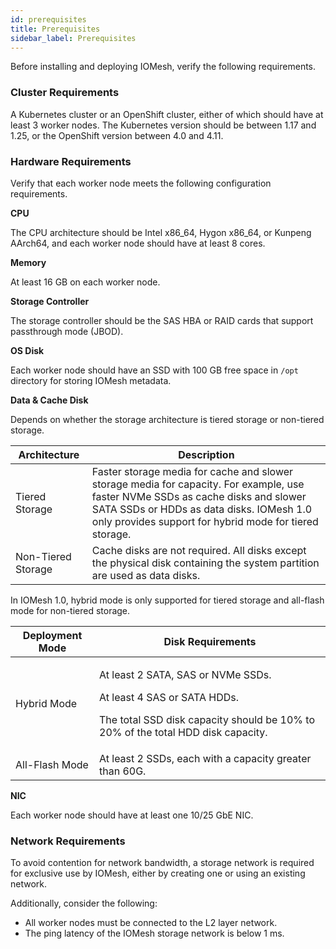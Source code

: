 ```yaml
---
id: prerequisites
title: Prerequisites
sidebar_label: Prerequisites
---
```


Before installing and deploying IOMesh, verify the following requirements.

### Cluster Requirements

A Kubernetes cluster or an OpenShift cluster, either of which should have at least 3 worker nodes. The Kubernetes version should be between 1.17 and 1.25, or the OpenShift version between 4.0 and 4.11.

### Hardware Requirements 

Verify that each worker node meets the following configuration requirements.

**CPU**

The CPU architecture should be Intel x86_64, Hygon x86_64, or Kunpeng AArch64, and each worker node should have at least 8 cores.

**Memory**

At least 16 GB on each worker node.

**Storage Controller**

The storage controller should be the SAS HBA or RAID cards that support passthrough mode (JBOD). 

**OS Disk**

Each worker node should have an SSD with 100 GB free space in `/opt` directory for storing IOMesh metadata.

**Data & Cache Disk**

Depends on whether the storage architecture is tiered storage or non-tiered storage.

|Architecture|Description|
|---|---|
|Tiered Storage| Faster storage media for cache and slower storage media for capacity. For example, use faster NVMe SSDs as cache disks and slower SATA SSDs or HDDs as data disks. IOMesh 1.0 only provides support for hybrid mode for tiered storage.|
|Non-Tiered Storage|Cache disks are not required. All disks except the physical disk containing the system partition are used as data disks.|

In IOMesh 1.0, hybrid mode is only supported for tiered storage and all-flash mode for non-tiered storage.

|Deployment Mode|Disk Requirements|
|---|---|
|Hybrid Mode|<p>At least 2 SATA, SAS or NVMe SSDs.</p><p>At least 4 SAS or SATA HDDs.</P><p>The total SSD disk capacity should be 10% to 20% of the total HDD disk capacity.</P>|
|All-Flash Mode|At least 2 SSDs, each with a capacity greater than 60G.|

**NIC**

Each worker node should have at least one 10/25 GbE NIC.

### Network Requirements
To avoid contention for network bandwidth, a storage network is required for exclusive use by IOMesh, either by creating one or using an existing network.

Additionally, consider the following:
- All worker nodes must be connected to the L2 layer network.
- The ping latency of the IOMesh storage network is below 1 ms.

